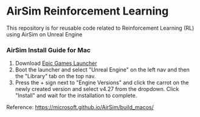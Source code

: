 # AirSim Reinforcement Learning
This repository is for reusable code related to Reinforcement Learning (RL) using AirSim on Unreal Engine

### AirSim Install Guide for Mac
1. Download [Epic Games Launcher](https://www.unrealengine.com/en-US/download)
2. Boot the launcher and select "Unreal Engine" on the left nav and then the "Library" tab on the top nav.
3. Press the + sign next to "Engine Versions" and click the carrot on the newly created version and select v4.27 from the dropdown. Click "Install" and wait for the installation to complete.

Reference: https://microsoft.github.io/AirSim/build_macos/
